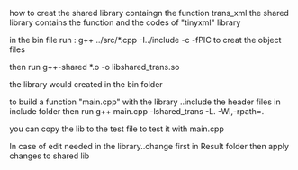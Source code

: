 how to creat the shared library containgn the function trans_xml
the shared library contains the function and the codes of "tinyxml" library

in the bin file run :
g++ ../src/*.cpp  -I../include -c -fPIC
to creat the object files 

then run
g++-shared *.o -o libshared_trans.so

the library would created in the bin folder

to build a function "main.cpp" with the library ..include the header files in include folder then run
g++  main.cpp    -lshared_trans -L. -Wl,-rpath=.

you can copy the lib to the test file to test it with main.cpp

In case of edit needed in the library..change first in Result folder then apply changes to shared lib
